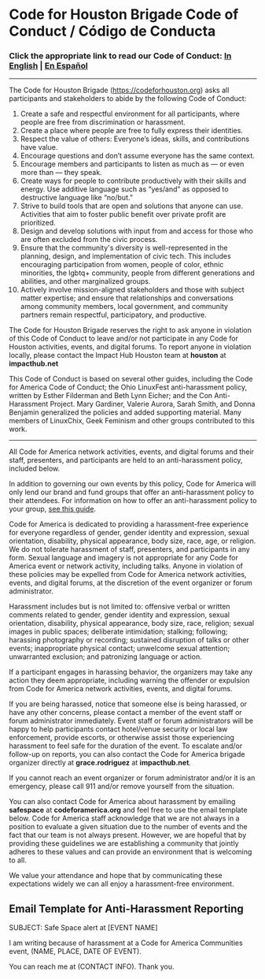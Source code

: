 # Code for Houston Brigade Code of Conduct / Código de Conducta

### Click the appropriate link to read our Code of Conduct: [In English](https://github.com/codeforhoustonorg/codeofconduct/blob/master/english.md) | [En Español](https://github.com/codeforhoustonorg/codeofconduct/blob/master/español.md)

----

The Code for Houston Brigade (https://codeforhouston.org) asks all participants and stakeholders to abide by the following Code of Conduct:

1. Create a safe and respectful environment for all participants, where people are free from discrimination or harassment.
2. Create a place where people are free to fully express their identities.
3. Respect the value of others: Everyone’s ideas, skills, and contributions have value.
4. Encourage questions and don’t assume everyone has the same context.
5. Encourage members and participants to listen as much as — or even more than — they speak.
6. Create ways for people to contribute productively with their skills and energy. Use additive language such as “yes/and” as opposed to destructive language like “no/but.”
7. Strive to build tools that are open and solutions that anyone can use. Activities that aim to foster public benefit over private profit are prioritized.
8. Design and develop solutions with input from and access for those who are often excluded from the civic process.
9. Ensure that the community's diversity is well-represented in the planning, design, and implementation of civic tech. This includes encouraging participation from women, people of color, ethnic minorities, the lgbtq+ community, people from different generations and abilities, and other marginalized groups.
10. Actively involve mission-aligned stakeholders and those with subject matter expertise; and ensure that relationships and conversations among community members, local government, and community partners remain respectful, participatory, and productive.

The Code for Houston Brigade reserves the right to ask anyone in violation of this Code of Conduct to leave and/or not participate in any Code for Houston activities, events, and digital forums. To report anyone in violation locally, please contact the Impact Hub Houston team at **houston** at **impacthub.net**

This Code of Conduct is based on several other guides, including the Code for America Code of Conduct; the Ohio LinuxFest anti-harassment policy, written by Esther Filderman and Beth Lynn Eicher; and the Con Anti-Harassment Project. Mary Gardiner, Valerie Aurora, Sarah Smith, and Donna Benjamin generalized the policies and added supporting material. Many members of LinuxChix, Geek Feminism and other groups contributed to this work.

----

All Code for America network activities, events, and digital forums and their staff, presenters, and participants are held to an anti-harassment policy, included below.

In addition to governing our own events by this policy, Code for America will only lend our brand and fund groups that offer an anti-harassment policy to their attendees. For information on how to offer an anti-harassment policy to your group, <a href="https://docs.google.com/a/codeforamerica.org/document/d/1Zg2FDt7awgfCmdcbzMwKHMb1A7KDOhs_z7ibCb3TLLQ/edit">see this guide</a>.

Code for America is dedicated to providing a harassment-free experience for everyone regardless of gender, gender identity and expression, sexual orientation, disability, physical appearance, body size, race, age, or religion. We do not tolerate harassment of staff, presenters, and participants in any form. Sexual language and imagery is not appropriate for any Code for America event or network activity, including talks. Anyone in violation of these policies may be expelled from Code for America network activities, events, and digital forums, at the discretion of the event organizer or forum administrator.

Harassment includes but is not limited to: offensive verbal or written comments related to gender, gender identity and expression, sexual orientation, disability, physical appearance, body size, race, religion; sexual images in public spaces; deliberate intimidation; stalking; following; harassing photography or recording; sustained disruption of talks or other events; inappropriate physical contact; unwelcome sexual attention; unwarranted exclusion; and patronizing language or action.

If a participant engages in harassing behavior, the organizers may take any action they deem appropriate, including warning the offender or expulsion from Code for America network activities, events, and digital forums.

If you are being harassed, notice that someone else is being harassed, or have any other concerns, please contact a member of the event staff or forum administrator immediately. Event staff or forum administrators will be happy to help participants contact hotel/venue security or local law enforcement, provide escorts, or otherwise assist those experiencing harassment to feel safe for the duration of the event. To escalate and/or follow-up on reports, you can also contact the Code for America brigade organizer directly at **grace.rodriguez** at **impacthub.net**.

If you cannot reach an event organizer or forum administrator and/or it is an emergency, please call 911 and/or remove yourself from the situation.

You can also contact Code for America about harassment by emailing **safespace** at **codeforamerica.org** and feel free to use the email template below. Code for America staff acknowledge that we are not always in a position to evaluate a given situation due to the number of events and the fact that our team is not always present. However, we are hopeful that by providing these guidelines we are establishing a community that jointly adheres to these values and can provide an environment that is welcoming to all.

We value your attendance and hope that by communicating these expectations widely we can all enjoy a harassment-free environment.

## Email Template for Anti-Harassment Reporting

SUBJECT: Safe Space alert at [EVENT NAME]

I am writing because of harassment at a Code for America Communities event, (NAME, PLACE, DATE OF EVENT).

You can reach me at (CONTACT INFO). Thank you.
